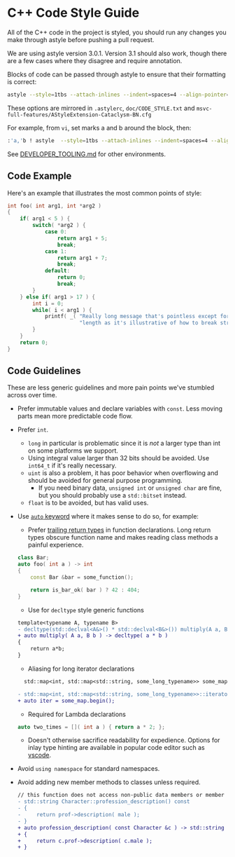 # C++ Code Style Guide

All of the C++ code in the project is styled, you should run any changes you make through astyle
before pushing a pull request.

We are using astyle version 3.0.1. Version 3.1 should also work, though there are a few cases where
they disagree and require annotation.

Blocks of code can be passed through astyle to ensure that their formatting is correct:

```sh
astyle --style=1tbs --attach-inlines --indent=spaces=4 --align-pointer=name --max-code-length=100 --break-after-logical --indent-classes --indent-preprocessor --indent-switches --indent-col1-comments --min-conditional-indent=0 --pad-oper --unpad-paren --pad-paren-in --add-brackets --convert-tabs
```

These options are mirrored in `.astylerc`, `doc/CODE_STYLE.txt` and
`msvc-full-features/AStyleExtension-Cataclysm-BN.cfg`

For example, from `vi`, set marks a and b around the block, then:

```sh
:'a,'b ! astyle  --style=1tbs --attach-inlines --indent=spaces=4 --align-pointer=name --max-code-length=100 --break-after-logical --indent-classes --indent-preprocessor --indent-switches --indent-col1-comments --min-conditional-indent=0 --pad-oper --unpad-paren --pad-paren-in --add-brackets --convert-tabs
```

See [DEVELOPER_TOOLING.md](../reference/tooling) for other environments.

## Code Example

Here's an example that illustrates the most common points of style:

```cpp
int foo( int arg1, int *arg2 )
{
    if( arg1 < 5 ) {
        switch( *arg2 ) {
            case 0:
                return arg1 + 5;
                break;
            case 1:
                return arg1 + 7;
                break;
            default:
                return 0;
                break;
        }
    } else if( arg1 > 17 ) {
        int i = 0;
        while( i < arg1 ) {
            printf( _( "Really long message that's pointless except for the number %d and for its "
                       "length as it's illustrative of how to break strings properly.\n" ), i );
        }
    }
    return 0;
}
```

## Code Guidelines

These are less generic guidelines and more pain points we've stumbled across over time.

- Prefer immutable values and declare variables with `const`. Less moving parts mean more predictable code flow.
- Prefer `int`.
  - `long` in particular is problematic since it is _not_ a larger type than int on some platforms
    we support.
  - Using integral value larger than 32 bits should be avoided. Use `int64_t` if it's really necessary.
  - `uint` is also a problem, it has poor behavior when overflowing and should be avoided for
    general purpose programming.
    - If you need binary data, `unsigned int` or `unsigned char` are fine, but you should probably
      use a `std::bitset` instead.
  - `float` is to be avoided, but has valid uses.
- Use [`auto` keyword](https://learn.microsoft.com/en-us/cpp/cpp/auto-cpp?view=msvc-170) where it makes sense to do so, for example:
  - Prefer [trailing return types](https://en.wikipedia.org/wiki/Trailing_return_type) in function declarations. Long return types obscure function name and makes reading class methods a painful experience.
  ```cpp
  class Bar;
  auto foo( int a ) -> int
  {
      const Bar &bar = some_function();

      return is_bar_ok( bar ) ? 42 : 404;
  }
  ```
  - Use for `decltype` style generic functions
  ```diff
  template<typename A, typename B>
  - decltype(std::declval<A&>() * std::declval<B&>()) multiply(A a, B b)
  + auto multiply( A a, B b ) -> decltype( a * b )
  {
      return a*b;
  }
  ```
  - Aliasing for long iterator declarations
  ```diff
    std::map<int, std::map<std::string, some_long_typename>> some_map;

  - std::map<int, std::map<std::string, some_long_typename>>::iterator iter = some_map.begin();
  + auto iter = some_map.begin();
  ```
  - Required for Lambda declarations
  ```cpp
  auto two_times = []( int a ) { return a * 2; };
  ```
  - Doesn't otherwise sacrifice readability for expedience. Options for inlay type hinting are available in popular code editor such as [vscode](https://github.com/clangd/vscode-clangd).

- Avoid `using namespace` for standard namespaces.
- Avoid adding new member methods to classes unless required.
  ```diff
  // this function does not access non-public data members or member methods in the class, and thus can be made a free function
  - std::string Character::profession_description() const
  - {
  -     return prof->description( male );
  - }
  + auto profession_description( const Character &c ) -> std::string
  + {
  +     return c.prof->description( c.male );
  + }
  ```

